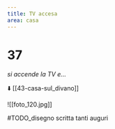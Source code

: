 ```yaml
---
title: TV accesa
area: casa
---
```

# 37
_si accende la TV e..._

⬇️ [[43-casa-sul_divano]]

![[foto_120.jpg]]

#TODO_disegno scritta tanti auguri
